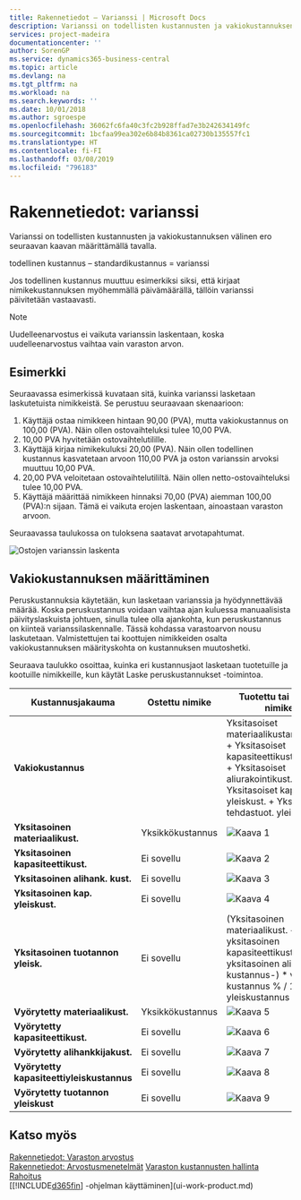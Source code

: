 ```yaml
---
title: Rakennetiedot – Varianssi | Microsoft Docs
description: Varianssi on todellisten kustannusten ja vakiokustannuksen välinen ero seuraavan kaavan määrittämällä tavalla.
services: project-madeira
documentationcenter: ''
author: SorenGP
ms.service: dynamics365-business-central
ms.topic: article
ms.devlang: na
ms.tgt_pltfrm: na
ms.workload: na
ms.search.keywords: ''
ms.date: 10/01/2018
ms.author: sgroespe
ms.openlocfilehash: 36062fc6fa40c3fc2b928ffad7e3b242634149fc
ms.sourcegitcommit: 1bcfaa99ea302e6b84b8361ca02730b135557fc1
ms.translationtype: HT
ms.contentlocale: fi-FI
ms.lasthandoff: 03/08/2019
ms.locfileid: "796183"
---
```

# <a name="design-details-variance"></a>Rakennetiedot: varianssi
Varianssi on todellisten kustannusten ja vakiokustannuksen välinen ero seuraavan kaavan määrittämällä tavalla.  

 todellinen kustannus – standardikustannus = varianssi  

 Jos todellinen kustannus muuttuu esimerkiksi siksi, että kirjaat nimikekustannuksen myöhemmällä päivämäärällä, tällöin varianssi päivitetään vastaavasti.  

> [!NOTE]  
>  Uudelleenarvostus ei vaikuta varianssin laskentaan, koska uudelleenarvostus vaihtaa vain varaston arvon.  

## <a name="example"></a>Esimerkki  
 Seuraavassa esimerkissä kuvataan sitä, kuinka varianssi lasketaan laskutetuista nimikkeistä. Se perustuu seuraavaan skenaarioon:  

1.  Käyttäjä ostaa nimikkeen hintaan 90,00 (PVA), mutta vakiokustannus on 100,00 (PVA). Näin ollen ostovaihteluksi tulee 10,00 PVA.  
2.  10,00 PVA hyvitetään ostovaihtelutilille.  
3.  Käyttäjä kirjaa nimikekuluksi 20,00 (PVA). Näin ollen todellinen kustannus kasvatetaan arvoon 110,00 PVA ja oston varianssin arvoksi muuttuu 10,00 PVA.  
4.  20,00 PVA veloitetaan ostovaihtelutililtä. Näin ollen netto-ostovaihteluksi tulee 10,00 PVA.  
5.  Käyttäjä määrittää nimikkeen hinnaksi 70,00 (PVA) aiemman 100,00 (PVA):n sijaan. Tämä ei vaikuta erojen laskentaan, ainoastaan varaston arvoon.  

 Seuraavassa taulukossa on tuloksena saatavat arvotapahtumat.  

 ![Ostojen varianssin laskenta](media/design_details_inventory_costing_11_purchase_variance.png "Ostojen varianssin laskenta")  

## <a name="determining-the-standard-cost"></a>Vakiokustannuksen määrittäminen  
 Peruskustannuksia käytetään, kun lasketaan varianssia ja hyödynnettävää määrää. Koska peruskustannus voidaan vaihtaa ajan kuluessa manuaalisista päivityslaskuista johtuen, sinulla tulee olla ajankohta, kun peruskustannus on kiinteä varianssilaskennalle. Tässä kohdassa varastoarvon nousu laskutetaan. Valmistettujen tai koottujen nimikkeiden osalta vakiokustannuksen määrityskohta on kustannuksen muutoshetki.  

 Seuraava taulukko osoittaa, kuinka eri kustannusjaot lasketaan tuotetuille ja kootuille nimikkeille, kun käytät Laske peruskustannukset -toimintoa.  

|Kustannusjakauma|Ostettu nimike|Tuotettu tai koottu nimike|  
|----------------|--------------------|------------------------------|  
|**Vakiokustannus**||Yksitasoiset materiaalikustannukset + Yksitasoiset kapasiteettikustannukset + Yksitasoiset aliurakointikust. + Yksitasoiset kapasit. yleiskust. + Yksitasoiset tehdastuot. yleiskust.|  
|**Yksitasoinen materiaalikust.**|Yksikkökustannus|![Kaava 1](media/design_details_inventory_costing_11_equation_1.png "kaava 1")|  
|**Yksitasoinen kapasiteettikust.**|Ei sovellu|![Kaava 2](media/design_details_inventory_costing_11_equation_2.png "kaava 2")|  
|**Yksitasoinen alihank. kust.**|Ei sovellu|![Kaava 3](media/design_details_inventory_costing_11_equation_3.png "kaava 3")|  
|**Yksitasoinen kap. yleiskust.**|Ei sovellu|![Kaava 4](media/design_details_inventory_costing_11_equation_4.png "kaava 4")|  
|**Yksitasoinen tuotannon yleisk.**|Ei sovellu|(Yksitasoinen materiaalikust. + yksitasoinen kapasiteettikust. + yksitasoinen alihank. kustannus-) * välillinen kustannus % / 100 + yleiskustannus|  
|**Vyörytetty materiaalikust.**|Yksikkökustannus|![Kaava 5](media/design_details_inventory_costing_11_equation_5.png "kaava 5")|  
|**Vyörytetty kapasiteettikust.**|Ei sovellu|![Kaava 6](media/design_details_inventory_costing_11_equation_6.png "kaava 6")|  
|**Vyörytetty alihankkijakust.**|Ei sovellu|![Kaava 7](media/design_details_inventory_costing_11_equation_7.png "kaava 7")|  
|**Vyörytetty kapasiteettiyleiskustannus**|Ei sovellu|![Kaava 8](media/design_details_inventory_costing_11_equation_8.png "kaava 8")|  
|**Vyörytetty tuotannon yleiskust**|Ei sovellu|![Kaava 9](media/design_details_inventory_costing_11_equation_9.png "kaava 9")|  

## <a name="see-also"></a>Katso myös  
 [Rakennetiedot: Varaston arvostus](design-details-inventory-costing.md)   
 [Rakennetiedot: Arvostusmenetelmät](design-details-costing-methods.md) [Varaston kustannusten hallinta](finance-manage-inventory-costs.md)  
 [Rahoitus](finance.md)  
 [[!INCLUDE[d365fin](includes/d365fin_md.md)] -ohjelman käyttäminen](ui-work-product.md)
